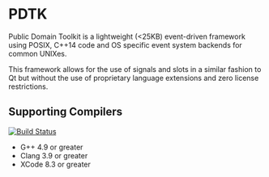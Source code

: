 # PDTK
Public Domain Toolkit is a lightweight (<25KB) event-driven framework using POSIX, C++14 code and OS specific event system backends for common UNIXes.

This framework allows for the use of signals and slots in a similar fashion to Qt but without the use of proprietary language extensions and zero license restrictions.

## Supporting Compilers
[![Build Status](https://travis-ci.org/GravisZro/pdtk.svg?branch=master)](https://travis-ci.org/GravisZro/pdtk)
* G++ 4.9 or greater
* Clang 3.9 or greater
* XCode 8.3 or greater

